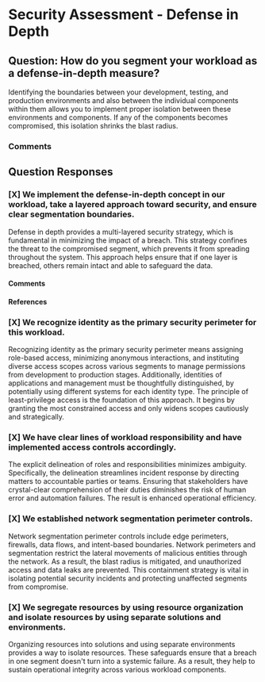 # Security Assessment - Defense in Depth
## Question: How do you segment your workload as a defense-in-depth measure?

Identifying the boundaries between your development, testing, and production environments and also between the individual components within them allows you to implement proper isolation between these environments and components. If any of the components becomes compromised, this isolation shrinks the blast radius.

### Comments


## Question Responses

### [X] **We implement the defense-in-depth concept in our workload, take a layered approach toward security, and ensure clear segmentation boundaries.**
Defense in depth provides a multi-layered security strategy, which is fundamental in minimizing the impact of a breach. This strategy confines the threat to the compromised segment, which prevents it from spreading throughout the system. This approach helps ensure that if one layer is breached, others remain intact and able to safeguard the data.
#### Comments



#### References


### [X] **We recognize identity as the primary security perimeter for this workload.**
Recognizing identity as the primary security perimeter means assigning role-based access, minimizing anonymous interactions, and instituting diverse access scopes across various segments to manage permissions from development to production stages. Additionally, identities of applications and management must be thoughtfully distinguished, by potentially using different systems for each identity type. The principle of least-privilege access is the foundation of this approach. It begins by granting the most constrained access and only widens scopes cautiously and strategically.

### [X] **We have clear lines of workload responsibility and have implemented access controls accordingly.**
The explicit delineation of roles and responsibilities minimizes ambiguity. Specifically, the delineation streamlines incident response by directing matters to accountable parties or teams. Ensuring that stakeholders have crystal-clear comprehension of their duties diminishes the risk of human error and automation failures. The result is enhanced operational efficiency.

### [X] **We established network segmentation perimeter controls.**
Network segmentation perimeter controls include edge perimeters, firewalls, data flows, and intent-based boundaries. Network perimeters and segmentation restrict the lateral movements of malicious entities through the network. As a result, the blast radius is mitigated, and unauthorized access and data leaks are prevented. This containment strategy is vital in isolating potential security incidents and protecting unaffected segments from compromise.

### [X] **We segregate resources by using resource organization and isolate resources by using separate solutions and environments.**
Organizing resources into solutions and using separate environments provides a way to isolate resources. These safeguards ensure that a breach in one segment doesn't turn into a systemic failure. As a result, they help to sustain operational integrity across various workload components.

